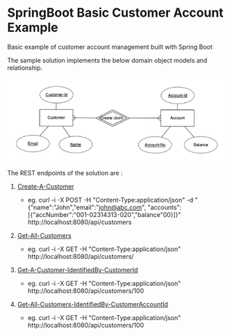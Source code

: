 # SpringBoot Basic Customer Account Example
Basic example of customer account management built with Spring Boot

The sample solution implements the below domain object models and relationship.

![Alt text](customer-account-erd.png?raw=true "Customer-Account Object Relationship Model")

The REST endpoints of the solution are :
1. [Create-A-Customer](http://localhost:8080/api/customers) 
   - eg. curl -i -X POST -H "Content-Type:application/json" -d "{\"name\":\"John\",\"email\":\"john@abc.com\", \"accounts\":[{\"accNumber\":\"001-02314313-020\",\"balance\"00}]}" http://localhost:8080/api/customers
       
2. [Get-All-Customers](http://localhost:8080/api/customers) 
   - eg. curl -i -X GET -H "Content-Type:application/json"  http://localhost:8080/api/customers/

3. [Get-A-Customer-IdentifiedBy-CustomerId](http://localhost:8080/api/customers/100) 
   - eg. curl -i -X GET -H "Content-Type:application/json"  http://localhost:8080/api/customers/100
  
4. [Get-All-Customers-IdentifiedBy-CustomerAccountId](http://localhost:8080/api/customers/100/accounts/1000)  
   - eg. curl -i -X GET -H "Content-Type:application/json"  http://localhost:8080/api/customers/100
